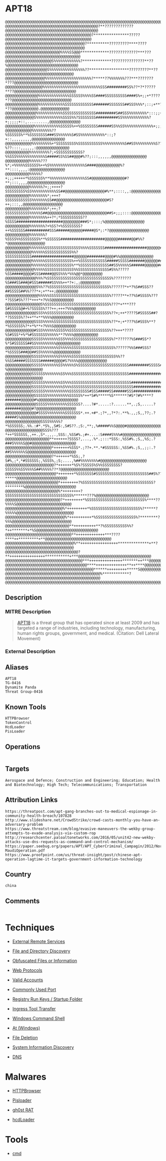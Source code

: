 
# APT18

```
@@@@@@@@@@@@@@@@@@@@@@@@@@@@@@@@@@@@@@@@@@@@@@@@@@@@@@@@@@@@@@@@@@@@@@@@@@@@@@@@@@@@@@@@@@@@@@@@@@@@
@@@@@@@@@@@@@@@@@@@@@@@@@@@@@@@@@@@@@@@@@@?**?????????????@@@@@@@@@@@@@@@@@@@@@@@@@@@@@@@@@@@@@@@@@@
@@@@@@@@@@@@@@@@@@@@@@@@@@@@@@@@@@@@@@@?****************?????@@@@@@@@@@@@@@@@@@@@@@@@@@@@@@@@@@@@@@@
@@@@@@@@@@@@@@@@@@@@@@@@@@@@@@@@@@@@?**********?????????****????@@@@@@@@@@@@@@@@@@@@@@@@@@@@@@@@@@@@
@@@@@@@@@@@@@@@@@@@@@@@@@%%%%SS@@@*************?????????????***???@@@@@@@@@@@@@@@@@@@@@@@@@@@@@@@@@@
@@@@@@@@@@@@@@@@@@@@@S%%%%%%%%%%%%?*************???????????????**??%@@@@@@@@@@@@@@@@@@@@@@@@@@@@@@@@
@@@@@@@@@@@@@@@@@@@S%%%%%%%%%%%%%%%%??******************?????????**??@@@@@@@@@@@@@@@@@@@@@@@@@@@@@@@
@@@@@@@@@@@@@@@@@@%%%%%%%%%%%%%%%%%%%%%?*****??%%%%%%%???***???????*???@@@@@@@@@@@@@@@@@@@@@@@@@@@@@
@@@@@@@@@@@@@@@@@%%%%%%%%%%%%%%%%%%%%%%%%%%SSS#########SS%??*?*?????**??@@@@@@@@@@@@@@@@@@@@@@@@@@@@
@@@@@@@@@@@@@@@%%%%%%%%%%%%%%SSSSSS%%%%SS####SSSSSSSSSS####S%+;;+*????*??@@@@@@@@@@@@@@@@@@@@@@@@@@@
@@@@@@@@@@@@@@@%%%%%%%%%%%%SSSSSSSSSSSSS#######SSSSSSS##SSS%%%*;::;+**?*??@@@@@@@@@@@@.@@@@@@@@@@@@@
@@@@@@@@@@@@@@%%%%%%%%%%%%SSSSSSSSSSSSSSS#########S##SSS%%%%%%%%*:::;;+***;.,,,,,,,,.,:@@@@@@@@@@@@@
@@@@@@@@@@@@@S%%%%%%%%%%%%SSSS%%?SSSSSSSS##########SS%%%%%%%%%%%%?+;;;;;+::,.........,@@@@@@@@@@@@@@
@@@@@@@@@@@@@%%%%%%%%%%%%SSSSS%++%SSSSSSSS######SS%%SS%%%%%%%%%%%%%+;;;;*;::.....,,,,,@@@@@@@@@@@@@@
@@@@@@@@@@@@%%%%%%%%%??%SSSSSS%**%SSSSSSSS###SS%%%%%%S#SS%%%%%%%%%%%*::;?+::,,,,,,,,,@@@@@@@@@@@@@@@
@@@@@@@@@@@@%%%%%%%%%+*SSSSSSSSS%SSSSSSSSSSS%%%%%%%%%%S##SS%%%%%%%%%S??%??::::,,,,,,:@@@@@@@@@@@@@@@
@@@@@@@@@@@%%%%%%%%%?;+SSSSSSSSSSSS?%%SSS%%%%%%%%%%%%%S#####SS%SS##@@@#%??;:::,,,,,,@@@@@@@@@@@@@@@@
@@@@@@@@@@@%%%%%???%*;+%%%%%SSSSSS%++%S%%%%%%%%%%%%%%%%S####@@@@@@@@@@@%?**::::,,,,:@@@@@@@@@@@@@@@@
@@@@@@@@@@@%%%%%?+;;;+++++*%SSSSSS%**%%%%%%%%%%%%%%%%SS#@@@@@@@@@@@@@@@#?**;:::,,,,@@@@@@@@@@@@@@@@@
@@@@@@@@@@@%%%%%%?+;;++++?SSSSSSSSS%SS%%%%%%%%%%%SS##@@@@@@@@@@@@@@@@@@#%**;::::,,:@@@@@@@@@@@@@@@@@
@@@@@@@@@@@%%%%%%%%*;+++?SSSSSSSSSSSS%%%%%%%SS##@@@@@@@@@@@@@@@@@@@@@@@#S?++;:::,,@@@@@@@@@@@@@@@@@@
@@@@@@@@@@@%%%%%%%%*;++;?SSSSSSSSSSS%%%%%S##@@@@@@@@@@@@@@@@@@@@@@@@@@@##S+;;;::::@@@@@@@@@@@@@@@@@@
@@@@@@@@@@@%%%%%%%%++?*;*SSSSSSSSSS??%SSSS#####################@@@@@@@@###S*;:::;%@@@@@@@@@@@@@@@@@@
@@@@@@@@@@@%%%%%%%?+%SS?+%SSSSSSSS?++%SSSSSS###########SSS######@@@@@@#####@S*;:*?@@@@@@@@@@@@@@@@@@
@@@@@@@@@@@%%%%%%%?%SSSS%%SSSSSSSS%**%SSSSSS####################@@@@@@######@@#%%?*@@@@@@@@@@@@@@@@@
@@@@@@@@@@@%%%%%%%SSSSSSSSSSSSSSSS%%%%SSSSSSS###################@@@@@@########@@@#S@@@@@@@@@@@@@@@@@
@@@@@@@@@@@@%%%%%%SSSSSSSSSSSS%%?SSSSSSSSSSSS###################@@@@@@########@@@@#%%@@@@@@@@@@@@@@@
@@@@@@@@@@@@%%%%%%SSSSSSSSSSSS%++%SSSSSSSSSSSS#####SSSSS#######@@@@@@######S#@@@@#S%%%%@@@@@@@@@@@@@
@@@@@@@@@@@@%%%%%%SSSSSSSSSSSS%**%SSSSSSSSSSSSS##SS%%%%%S######@@@@@@######S#@@@#S%%%%%%@@@@@@@@@@@@
@@@@@@@@@@@@@%%%%%SSSSSSSSSSSSS%%SSSSSSSSSSSSSS#S%%?????%SS#####@@@@#SSS#####@@SS%%%*%%%@@*@@@@@@@@@
@@@@@@@@@@@@@@%%%?%SSSSSSSSSSSSSSSSSSSSSSSSSSSSS%????????%S###SS###@#SSS######SS%%%++*?+:,;@@@@@@@@@
@@@@@@@@@@@@@@S%%??%SSSSSSSSSSSSSSSSSSSSSSSSSSS%??????*+*?%S##SSS??##SSSSS##%%???*+;+**++;@@@@@@@@@@
@@@@@@@@@@@@@@@%%%%%SSSSSSSSSSSSSSSSSSSSSSSSSSS%?????**+??%S#SSSS%???*?SSS#S%???*+++*+?%%S@@@@@@@@@@
@@@@@@@@@@@@@@@@S%SSSSSSSSSSSSSSSSSSSSSSSSSSSSS%???*+***???S#SSSSS@#+%?SSSSS%???++;+++?%%%@@@@@@@@@@
@@@@@@@@@@@@@@SSS%%SSSSSSSSSSSSSSSSSSSSSSSSSSSS%??+;++*????S#SSSSS##?*?SSSSS%??++**+**%%%%@@@@@@@@@@
@@@@@@@@@@@@@SSSS%%%%%SSSSSSSSSSSSSSSSSSSSSSSSS%??*+;+*???%S#SSS%**?*%SSSSSS%?*+*%**+?%%%S@@@@@@@@@@
@@@@@@@@@@@@@#SSS%%%%%%SSSS%%SSSSSSSSSSSSSSSSSS%??+++*????%S#SSS*+%*%#SSSSSSS%%%%%**?%%%%@@@@@@@@@@@
@@@@@@@@@@@@SSSSS%%%%%%%SSS%%%SSSSSSSSSSSSSSSSSS%?*??????%S###SS*?%*S#SSSSSS##SS%%%%%%%%%@@@@@@@@@@@
@@@@@@@@@@@@SSSSS%%%%%%%S%%%%%SSSSSSSSSSSSSSSSSSS%??????%%S###SSS?*%SSSSS###@@##SS%%%%%%@@@@@@@@@@@@
@@@@@@@@@@@@SSSSS%%%%%%%S%%%%%SSSSSSSSSSSSSSSSSSSS%%??%%SS#####SSSSSSS######@@@@#S?%%%%@@@@@@@@@@@@@
@@@@@@@@@@@@SSSSS%%%%%%%SS%%%%%S%SSSSSSSSSSSSSSSSSSSSSSS#########SSSSS######@@@@@#?%@@@@@@@@@@@@@@@@
@@@@@@@@@@@@SSSSSS%%%%%%%SS%%%SSSSSSSSSSSSSSSSSSSSSSSSSS####################@@@@@S?@@@@@@@@@@@@@@@@@
@@@@@@@@@@@@SSSSSS%%%%%%%SS%%%SSSSSSSSSSSSSSSSSSSSSSSSSSS###################@@@@@%*@@@@@@@@@@@@@@@@@
@@@@@@@@@@@@SSSSSS%%%%%%%%S%%%SSSSSSSSSSSSSSSSSSSSSSSSSSSS#################@@@@@@%*@@@@@@@@@@@@@@@@@
@@@@@@@@@@@@SSSSSS%%%%%%%%%%%SSSSSSSSS#SSS#####SS######SSS#################@@@@@@%+@@@@@@@@@@@@@@@@@
@@@@@@@@@@@@@SSSSSS%%%%%%%%%%SSSSS%*++*S#%*****%S******?#S*?#%****?#######@@@@@@#%@@@@@@@@@@@@@@@@@@
@@@@@@@@@@@@@@SSSSS%%%%%%%%%SSSSSS?....?#*.....:?......**,.;S,.....?#######@@@@@#?@@@@@@@@@@@@@@@@@@
@@@@@@@@@@@@@@#SSSS%%%%%%%%SSSSSSS*.++.+#*.;?*,,?*?:.**%.,,;S,,??;.?#####S%@@@@@@@@@@@@@@@@@@@@@@@@@
@@@@@@@@@@@@@@@@SSSS%%%%%?*%SSSSSS;.%%.:#*.*S%,,S#S:,S#S??.;S:,**;,%#####%%S@@@@#@@@@@@@@@@@@@@@@@@@
@@@@@@@@@@@@@@@@@SSS%???*++*SSSSSS,,++.,S*.,,,.,SSS:,%SS#%.;#+....:S####S%%%#@@@@@@@@@@@@@@@@@@@@@@@
@@@@@@@@@@@@@@@@@@@@**++++++?SSSS?,...,.%*.;:::*SSS:,%SS#%.;S,,%S;.?###S%%%%S@@#@@@@@@@@@@@@@@@@@@@@
@@@@@@@@@@@@@@@@@@@@@*+++++++%SSS*.;??+.**.*#SSSSSS:,%SS#%.;S,,;;:.?##S%%%%%%S@@@@@@@@@@@@@@@@@@@@@@
@@@@@@@@@@@@@@@@@@@@@?*++++++*%SS;,?S#%,;*,*#SSSSSS;,%SSS%,;S;....,%##%%%%%%%%#@@@@@@@@@@@@@@@@@@@@@
@@@@@@@@@@@@@@@@@@@@@@?*++++++*%S%?SSSSS%S%%SSSSSSSS?SSSSS%%SS%%%%S##%%%%%??*?@@@@@@@@@@@@@@@@@@@@@@
@@@@@@@@@@@@@@@@@@@@@@@*+++++++*%SSSSSSS#SSSSSSSSSSSSSSSSSSSSSSSS##S%???*****@@@@@@@@@@@@@@@@@@@@@@@
@@@@@@@@@@@@@@@@@@@@@@@@*++++++++?%SSSSSSSSSSSSSSSSSSSSSSSSSSSSSSSS?********%@@@@@@@@@@@@@@@@@@@@@@@
@@@@@@@@@@@@@@@@@@@@@@@@%*++++++++?SSSSSSSSSSSSSSSSSSSSSSSSSSSSSS%******???%@@@@@@@@@@@@@@@@@@@@@@@@
@@@@@@@@@@@@@@@@@@@@@@@@@?*++++++++*%SSSSSSSSSSSSSSSSSSSSSSSSSS%****??%%%%S@@@@@@@@@@@@@@@@@@@@@@@@@
@@@@@@@@@@@@@@@@@@@@@@@@@@%*+++++++++*%SSSSSSSSSSSSSSSSSSSSSS%?*****?%%%%%@@@@@@@@@@@@@@@@@@@@@@@@@@
@@@@@@@@@@@@@@@@@@@@@@@@@@@%*++++++++++*%SSSSSSSSSSSSSSSSSS%?********?%%%@@@@@@@@@@@@@@@@@@@@@@@@@@@
@@@@@@@@@@@@@@@@@@@@@@@@@@@@@**++++++++++**?%SSSSSSSSSS%%?*++*******+*%S@@@@@@@@@@@@@@@@@@@@@@@@@@@@
@@@@@@@@@@@@@@@@@@@@@@@@@@@@@@**+++++++++++++***????****++*********+**@@@@@@@@@@@@@@@@@@@@@@@@@@@@@@
@@@@@@@@@@@@@@@@@@@@@@@@@@@@@@@%**+++++++++++++++++**************+**?@@@@@@@@@@@@@@@@@@@@@@@@@@@@@@@
@@@@@@@@@@@@@@@@@@@@@@@@@@@@@@@@@?**++++++++++++++++***********+***@@@@@@@@@@@@@@@@@@@@@@@@@@@@@@@@@
@@@@@@@@@@@@@@@@@@@@@@@@@@@@@@@@@@@***+++++++++++++++*******++***@@@@@@@@@@@@@@@@@@@@@@@@@@@@@@@@@@@
@@@@@@@@@@@@@@@@@@@@@@@@@@@@@@@@@@@@@****++++++++++++++**++****@@@@@@@@@@@@@@@@@@@@@@@@@@@@@@@@@@@@@
@@@@@@@@@@@@@@@@@@@@@@@@@@@@@@@@@@@@@@@@******+++++++++*****S@@@@@@@@@@@@@@@@@@@@@@@@@@@@@@@@@@@@@@@
@@@@@@@@@@@@@@@@@@@@@@@@@@@@@@@@@@@@@@@@@@@%************?@@@@@@@@@@@@@@@@@@@@@@@@@@@@@@@@@@@@@@@@@@@
@@@@@@@@@@@@@@@@@@@@@@@@@@@@@@@@@@@@@@@@@@@@@@@@@@@@@@@@@@@@@@@@@@@@@@@@@@@@@@@@@@@@@@@@@@@@@@@@@@@@
```

## Description

### MITRE Description

> [APT18](https://attack.mitre.org/groups/G0026) is a threat group that has operated since at least 2009 and has targeted a range of industries, including technology, manufacturing, human rights groups, government, and medical. (Citation: Dell Lateral Movement)

### External Description

> 

## Aliases

```
APT18
TG-0416
Dynamite Panda
Threat Group-0416
```

## Known Tools

```
HTTPBrowser
TokenControl
HcdLoader
PisLoader
```

## Operations

```

```

## Targets

```
Aerospace and Defence; Construction and Engineering; Education; Health and Biotechnology; High Tech; Telecommunications; Transportation
```

## Attribution Links

```
https://threatpost.com/apt-gang-branches-out-to-medical-espionage-in-community-health-breach/107828
http://www.slideshare.net/CrowdStrike/crowd-casts-monthly-you-have-an-adversary-problem
https://www.threatstream.com/blog/evasive-maneuvers-the-wekby-group-attempts-to-evade-analysis-via-custom-rop
http://researchcenter.paloaltonetworks.com/2016/05/unit42-new-wekby-attacks-use-dns-requests-as-command-and-control-mechanism/
https://paper.seebug.org/papers/APT/APT_CyberCriminal_Campagin/2012/NormanShark-MaudiOperation.pdf
https://www.proofpoint.com/us/threat-insight/post/chinese-apt-operation-lagtime-it-targets-government-information-technology
```

## Country

```
china
```

## Comments

```

```

# Techniques


* [External Remote Services](../techniques/External-Remote-Services.md)

* [File and Directory Discovery](../techniques/File-and-Directory-Discovery.md)
    
* [Obfuscated Files or Information](../techniques/Obfuscated-Files-or-Information.md)
    
* [Web Protocols](../techniques/Web-Protocols.md)
    
* [Valid Accounts](../techniques/Valid-Accounts.md)
    
* [Commonly Used Port](../techniques/Commonly-Used-Port.md)
    
* [Registry Run Keys / Startup Folder](../techniques/Registry-Run-Keys---Startup-Folder.md)
    
* [Ingress Tool Transfer](../techniques/Ingress-Tool-Transfer.md)
    
* [Windows Command Shell](../techniques/Windows-Command-Shell.md)
    
* [At (Windows)](../techniques/At-(Windows).md)
    
* [File Deletion](../techniques/File-Deletion.md)
    
* [System Information Discovery](../techniques/System-Information-Discovery.md)
    
* [DNS](../techniques/DNS.md)
    

# Malwares


* [HTTPBrowser](../malwares/HTTPBrowser.md)

* [Pisloader](../malwares/Pisloader.md)
    
* [gh0st RAT](../malwares/gh0st-RAT.md)
    
* [hcdLoader](../malwares/hcdLoader.md)
    

# Tools


* [cmd](../tools/cmd.md)

